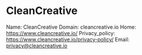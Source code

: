 
# CleanCreative

Name: CleanCreative
Domain: cleancreative.io
Home: https://www.cleancreative.io/
Privacy_policy: https://www.cleancreative.io/privacy-policy/
Email: privacy@cleancreative.io
